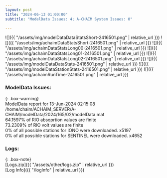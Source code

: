 ```yaml
---
layout: post
title: "2024-06-13 01:00:00"
subtitle: "ModelData Issues: 4; A-CHAIM System Issues: 0"

---
```


![]({{ "/assets/img/modelDataDataStatsShort-2416501.png" | relative_url }})
![]({{ "/assets/img/achaimDataStatsShort-2416501.png" | relative_url }})
![]({{ "/assets/img/achaimDataStatsLong00-2416501.png" | relative_url }})
![]({{ "/assets/img/achaimDataStatsLong01-2416501.png" | relative_url }})
![]({{ "/assets/img/achaimDataStatsLong02-2416501.png" | relative_url }})
![]({{ "/assets/img/modelDataDataStats-2416501.png" | relative_url }})
![]({{ "/assets/img/modelDataStationStats-2416501.png" | relative_url }})
![]({{ "/assets/img/achaimRunTime-2416501.png" | relative_url }})


### ModelData Issues:  
  
{: .box-warning}  
 ModelData report for 13-Jun-2024 02:15:08   
 /home/chaim/ACHAIM_SERVER/A-CHAIM/modelData/2024/165/02/modelData.mat   
 64.1597% of RIO absoprtion values are finite   
 73.2309% of RIO volt values are finite   
 0% of all possible stations for IONO were downloaded. x5197   
 0% of all possible stations for SENTINEL were downloaded. x4652   
  


### Logs:  
  
{: .box-note}  
[Logs.zip]({{ "/assets/other/logs.zip" | relative_url }})  
[Log Info]({{ "/logInfo" | relative_url }})  
